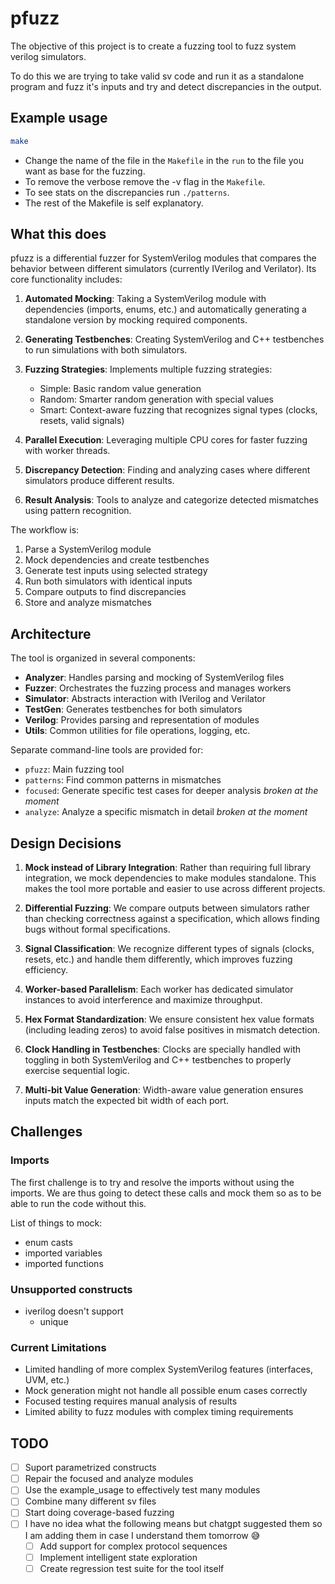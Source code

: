 # pfuzz

The objective of this project is to create a fuzzing tool to fuzz system verilog simulators.

To do this we are trying to take valid sv code and run it as a standalone program and fuzz it's inputs and try and detect discrepancies in the output.

## Example usage

```bash
make
```

- Change the name of the file in the `Makefile` in the `run` to the file you want as base for the fuzzing.
- To remove the verbose remove the -v flag in the `Makefile`.
- To see stats on the discrepancies run `./patterns`.
- The rest of the Makefile is self explanatory.

## What this does

pfuzz is a differential fuzzer for SystemVerilog modules that compares the behavior between different simulators (currently IVerilog and Verilator). Its core functionality includes:

1. **Automated Mocking**: Taking a SystemVerilog module with dependencies (imports, enums, etc.) and automatically generating a standalone version by mocking required components.

2. **Generating Testbenches**: Creating SystemVerilog and C++ testbenches to run simulations with both simulators.

3. **Fuzzing Strategies**: Implements multiple fuzzing strategies:

   - Simple: Basic random value generation
   - Random: Smarter random generation with special values
   - Smart: Context-aware fuzzing that recognizes signal types (clocks, resets, valid signals)

4. **Parallel Execution**: Leveraging multiple CPU cores for faster fuzzing with worker threads.

5. **Discrepancy Detection**: Finding and analyzing cases where different simulators produce different results.

6. **Result Analysis**: Tools to analyze and categorize detected mismatches using pattern recognition.

The workflow is:

1. Parse a SystemVerilog module
2. Mock dependencies and create testbenches
3. Generate test inputs using selected strategy
4. Run both simulators with identical inputs
5. Compare outputs to find discrepancies
6. Store and analyze mismatches

## Architecture

The tool is organized in several components:

- **Analyzer**: Handles parsing and mocking of SystemVerilog files
- **Fuzzer**: Orchestrates the fuzzing process and manages workers
- **Simulator**: Abstracts interaction with IVerilog and Verilator
- **TestGen**: Generates testbenches for both simulators
- **Verilog**: Provides parsing and representation of modules
- **Utils**: Common utilities for file operations, logging, etc.

Separate command-line tools are provided for:

- `pfuzz`: Main fuzzing tool
- `patterns`: Find common patterns in mismatches
- `focused`: Generate specific test cases for deeper analysis _broken at the moment_
- `analyze`: Analyze a specific mismatch in detail _broken at the moment_

## Design Decisions

1. **Mock instead of Library Integration**: Rather than requiring full library integration, we mock dependencies to make modules standalone. This makes the tool more portable and easier to use across different projects.

2. **Differential Fuzzing**: We compare outputs between simulators rather than checking correctness against a specification, which allows finding bugs without formal specifications.

3. **Signal Classification**: We recognize different types of signals (clocks, resets, etc.) and handle them differently, which improves fuzzing efficiency.

4. **Worker-based Parallelism**: Each worker has dedicated simulator instances to avoid interference and maximize throughput.

5. **Hex Format Standardization**: We ensure consistent hex value formats (including leading zeros) to avoid false positives in mismatch detection.

6. **Clock Handling in Testbenches**: Clocks are specially handled with toggling in both SystemVerilog and C++ testbenches to properly exercise sequential logic.

7. **Multi-bit Value Generation**: Width-aware value generation ensures inputs match the expected bit width of each port.

## Challenges

### Imports

The first challenge is to try and resolve the imports without using the imports. We are thus going to detect these calls and mock them so as to be able to run the code without this.

List of things to mock:

- enum casts
- imported variables
- imported functions

### Unsupported constructs

- iverilog doesn't support
  - unique

### Current Limitations

- Limited handling of more complex SystemVerilog features (interfaces, UVM, etc.)
- Mock generation might not handle all possible enum cases correctly
- Focused testing requires manual analysis of results
- Limited ability to fuzz modules with complex timing requirements

## TODO

- [ ] Suport parametrized constructs
- [ ] Repair the focused and analyze modules
- [ ] Use the example_usage to effectively test many modules
- [ ] Combine many different sv files
- [ ] Start doing coverage-based fuzzing
- [ ] I have no idea what the following means but chatgpt suggested them so I am adding them in case I understand them tomorrow :sweat_smile:
  - [ ] Add support for complex protocol sequences
  - [ ] Implement intelligent state exploration
  - [ ] Create regression test suite for the tool itself

